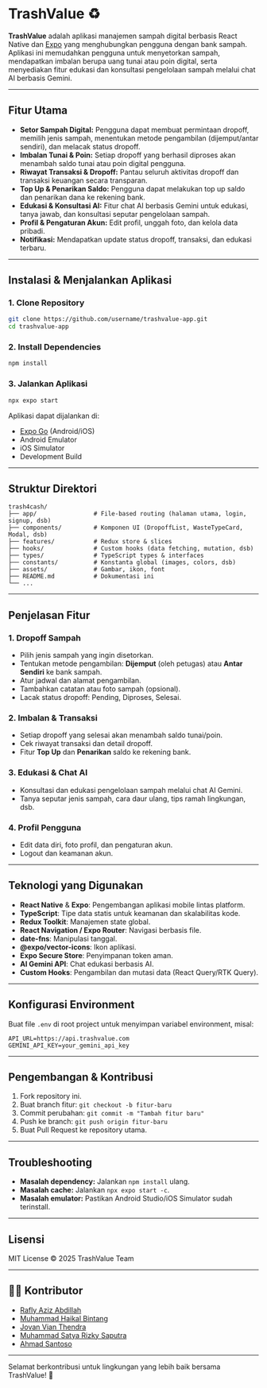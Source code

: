 # TrashValue ♻️

**TrashValue** adalah aplikasi manajemen sampah digital berbasis React Native dan [Expo](https://expo.dev) yang menghubungkan pengguna dengan bank sampah. Aplikasi ini memudahkan pengguna untuk menyetorkan sampah, mendapatkan imbalan berupa uang tunai atau poin digital, serta menyediakan fitur edukasi dan konsultasi pengelolaan sampah melalui chat AI berbasis Gemini.

---

## Fitur Utama

- **Setor Sampah Digital:** Pengguna dapat membuat permintaan dropoff, memilih jenis sampah, menentukan metode pengambilan (dijemput/antar sendiri), dan melacak status dropoff.
- **Imbalan Tunai & Poin:** Setiap dropoff yang berhasil diproses akan menambah saldo tunai atau poin digital pengguna.
- **Riwayat Transaksi & Dropoff:** Pantau seluruh aktivitas dropoff dan transaksi keuangan secara transparan.
- **Top Up & Penarikan Saldo:** Pengguna dapat melakukan top up saldo dan penarikan dana ke rekening bank.
- **Edukasi & Konsultasi AI:** Fitur chat AI berbasis Gemini untuk edukasi, tanya jawab, dan konsultasi seputar pengelolaan sampah.
- **Profil & Pengaturan Akun:** Edit profil, unggah foto, dan kelola data pribadi.
- **Notifikasi:** Mendapatkan update status dropoff, transaksi, dan edukasi terbaru.

---

## Instalasi & Menjalankan Aplikasi

### 1. Clone Repository

```bash
git clone https://github.com/username/trashvalue-app.git
cd trashvalue-app
```

### 2. Install Dependencies

```bash
npm install
```

### 3. Jalankan Aplikasi

```bash
npx expo start
```

Aplikasi dapat dijalankan di:

- [Expo Go](https://expo.dev/go) (Android/iOS)
- Android Emulator
- iOS Simulator
- Development Build

---

## Struktur Direktori

```
trash4cash/
├── app/                # File-based routing (halaman utama, login, signup, dsb)
├── components/         # Komponen UI (DropoffList, WasteTypeCard, Modal, dsb)
├── features/           # Redux store & slices
├── hooks/              # Custom hooks (data fetching, mutation, dsb)
├── types/              # TypeScript types & interfaces
├── constants/          # Konstanta global (images, colors, dsb)
├── assets/             # Gambar, ikon, font
├── README.md           # Dokumentasi ini
└── ...
```

---

## Penjelasan Fitur

### 1. **Dropoff Sampah**

- Pilih jenis sampah yang ingin disetorkan.
- Tentukan metode pengambilan: **Dijemput** (oleh petugas) atau **Antar Sendiri** ke bank sampah.
- Atur jadwal dan alamat pengambilan.
- Tambahkan catatan atau foto sampah (opsional).
- Lacak status dropoff: Pending, Diproses, Selesai.

### 2. **Imbalan & Transaksi**

- Setiap dropoff yang selesai akan menambah saldo tunai/poin.
- Cek riwayat transaksi dan detail dropoff.
- Fitur **Top Up** dan **Penarikan** saldo ke rekening bank.

### 3. **Edukasi & Chat AI**

- Konsultasi dan edukasi pengelolaan sampah melalui chat AI Gemini.
- Tanya seputar jenis sampah, cara daur ulang, tips ramah lingkungan, dsb.

### 4. **Profil Pengguna**

- Edit data diri, foto profil, dan pengaturan akun.
- Logout dan keamanan akun.

---

## Teknologi yang Digunakan

- **React Native** & **Expo**: Pengembangan aplikasi mobile lintas platform.
- **TypeScript**: Tipe data statis untuk keamanan dan skalabilitas kode.
- **Redux Toolkit**: Manajemen state global.
- **React Navigation / Expo Router**: Navigasi berbasis file.
- **date-fns**: Manipulasi tanggal.
- **@expo/vector-icons**: Ikon aplikasi.
- **Expo Secure Store**: Penyimpanan token aman.
- **AI Gemini API**: Chat edukasi berbasis AI.
- **Custom Hooks**: Pengambilan dan mutasi data (React Query/RTK Query).

---

## Konfigurasi Environment

Buat file `.env` di root project untuk menyimpan variabel environment, misal:

```
API_URL=https://api.trashvalue.com
GEMINI_API_KEY=your_gemini_api_key
```

---

## Pengembangan & Kontribusi

1. Fork repository ini.
2. Buat branch fitur: `git checkout -b fitur-baru`
3. Commit perubahan: `git commit -m "Tambah fitur baru"`
4. Push ke branch: `git push origin fitur-baru`
5. Buat Pull Request ke repository utama.

---

## Troubleshooting

- **Masalah dependency:** Jalankan `npm install` ulang.
- **Masalah cache:** Jalankan `npx expo start -c`.
- **Masalah emulator:** Pastikan Android Studio/iOS Simulator sudah terinstall.

---

## Lisensi

MIT License © 2025 TrashValue Team

---

## 👨‍💻 Kontributor

- [Rafly Aziz Abdillah](https://github.com/raflytch)
- [Muhammad Haikal Bintang](https://github.com/Haikal18)
- [Jovan Vian Thendra](https://github.com/JovanVian13)
- [Muhammad Satya Rizky Saputra](https://github.com/SatyaRizkySaputra0214)
- [Ahmad Santoso](https://github.com/ahmad-santoso)

---

Selamat berkontribusi untuk lingkungan yang lebih baik bersama TrashValue! 🌱
